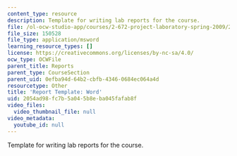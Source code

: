```yaml
---
content_type: resource
description: Template for writing lab reports for the course.
file: /ol-ocw-studio-app/courses/2-672-project-laboratory-spring-2009/2054ad98fc7b5a045b8eba045fafab8f_template.doc
file_size: 150528
file_type: application/msword
learning_resource_types: []
license: https://creativecommons.org/licenses/by-nc-sa/4.0/
ocw_type: OCWFile
parent_title: Reports
parent_type: CourseSection
parent_uid: 0efba94d-64b2-cbfb-4346-0684ec064a4d
resourcetype: Other
title: 'Report Template: Word'
uid: 2054ad98-fc7b-5a04-5b8e-ba045fafab8f
video_files:
  video_thumbnail_file: null
video_metadata:
  youtube_id: null
---
```

Template for writing lab reports for the course.